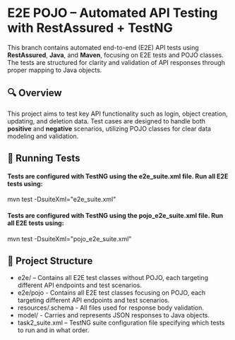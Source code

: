# E2E POJO – Automated API Testing with RestAssured + TestNG

This branch contains automated end-to-end (E2E) API tests using **RestAssured**, **Java**, and **Maven**, focusing on E2E tests and POJO classes. The tests are structured for clarity and validation of API responses through proper mapping to Java objects.

## 🔍 Overview

This project aims to test key API functionality such as login, object creation, updating, and deletion data. Test cases are designed to handle both **positive** and **negative** scenarios, utilizing POJO classes for clear data modeling and validation.

## 🚀 Running Tests  
#### Tests are configured with TestNG using the e2e_suite.xml file. Run all E2E tests using:  
mvn test -DsuiteXml="e2e_suite.xml"  

#### Tests are configured with TestNG using the pojo_e2e_suite.xml file. Run all E2E tests using:  
mvn test -DsuiteXml="pojo_e2e_suite.xml"  

## 📁 Project Structure
- e2e/ – Contains all E2E test classes without POJO, each targeting different API endpoints and test scenarios.
- e2e/pojo - Contains all E2E test classes focusing on POJO, each targeting different API endpoints and test scenarios.
- resources/.schema - All files used for response body validation.
- model/ - Carries and represents JSON responses to Java objects.
- task2_suite.xml – TestNG suite configuration file specifying which tests to run and in what order.
